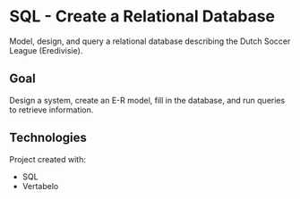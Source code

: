 # SQL - Create a Relational Database

Model, design, and query a relational database describing the Dutch Soccer League (Eredivisie).

## Goal
Design a system, create an E-R model, fill in the database, and run queries to retrieve information. 

## Technologies
Project created with:
* SQL
* Vertabelo

